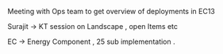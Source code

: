 Meeting with Ops team to get overview of deployments in EC13


Surajit -> KT session on Landscape , open Items etc


EC -> Energy Component , 25 sub implementation . 

      



	  
	  


